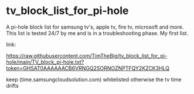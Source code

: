 # tv_block_list_for_pi-hole
A pi-hole block list for samsung tv's, apple tv, fire tv, microsoft and more.
This list is tested 24/7 by me and is in a troubleshooting phase. 
My first list.

link: 

https://raw.githubusercontent.com/TimTheBig/tv_block_list_for_pi-hole/main/TV_block_pi-hole.txt?token=GHSAT0AAAAAACB6VRNGQ2SORNOZNPTFQY2KZCK3HLQ

keep (time.samsungcloudsolution.com) whitelisted otherwise the tv time drifts
